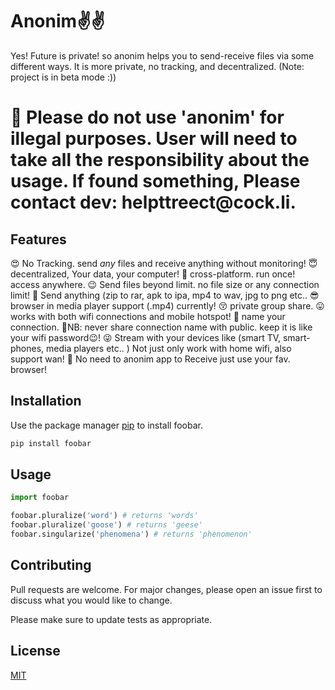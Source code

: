 # Anonim✌️✌️

Yes! Future is private! so anonim helps you to send-receive files via some different ways. It is more private, no tracking, and decentralized. (Note: project is in beta mode :))

<h1>  📌 Please do not use 'anonim' for illegal purposes. User will need to take all the responsibility about the usage. If found something, Please contact dev: helpttreect@cock.li. 

## Features 
😍 No Tracking. send *any* files and receive anything without monitoring!
😇 decentralized, Your data, your computer!
🤩 cross-platform. run once! access anywhere.
😉 Send files beyond limit. no file size or any connection limit!
🤗 Send anything (zip to rar, apk to ipa, mp4 to wav, jpg to png etc..
😎 browser in media player support (.mp4) currently! 
😚 private group share. 
😛 works with both wifi connections and mobile hotspot!
🤪 name your connection.  📍NB: never share connection name with public. keep it is like your wifi password😉! 
😜 Stream with your devices like (smart TV, smart-phones, media players etc.. ) Not just only work with home wifi, also support wan!
🥳 No need to anonim app to Receive just use your fav. browser!





## Installation

Use the package manager [pip](https://pip.pypa.io/en/stable/) to install foobar.

```bash
pip install foobar
```

## Usage

```python
import foobar

foobar.pluralize('word') # returns 'words'
foobar.pluralize('goose') # returns 'geese'
foobar.singularize('phenomena') # returns 'phenomenon'
```

## Contributing
Pull requests are welcome. For major changes, please open an issue first to discuss what you would like to change.

Please make sure to update tests as appropriate.

## License
[MIT](https://choosealicense.com/licenses/mit/)
